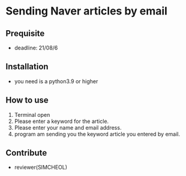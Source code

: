 # Sending Naver articles by email

## Prequisite
- deadline: 21/08/6

## Installation
- you need is a python3.9 or higher
   
## How to use
1. Terminal open
2. Please enter a keyword for the article.
3. Please enter your name and email address.
4. program am sending you the keyword article you entered by email.

## Contribute
- reviewer(SIMCHEOL)